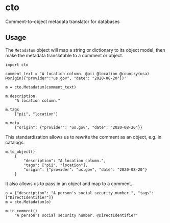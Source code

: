 # cto
Comment-to-object metadata translator for databases

## Usage

The `Metadatum` object will map a string or dictionary to its object model,
then make the metadata translatable to a comment or object.

```
import cto

comment_text = 'A location column. @pii @location @country(usa) @origin({"provider":"us.gov", "date": "2020-08-20"})'

m = cto.Metadatum(comment_text)

m.description
    "A location column."

m.tags
    ["pii", "location"]

m.meta
    {"origin": {"provider": "us.gov", "date": "2020-08-20"}}
```

This standardization allows us to rewrite the comment as an object, e.g. in catalogs.

```
m.to_object()
    {
        "description": "A location column.",
        "tags": ["pii", "location"],
        "origin": {"provider": "us.gov", "date": "2020-08-20"}
    }
```

It also allows us to pass in an object and map to a comment.

```
o = {"description": "A person's social security number.", "tags": ["DirectIdentifier"]}
m = cto.Metadatum(o)

m.to_comment()
    "A person's social security number. @DirectIdentifier"
```